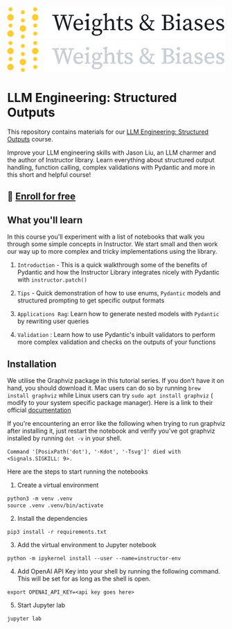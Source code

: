 <p align="center">
  <img src="https://raw.githubusercontent.com/wandb/wandb/508982e50e82c54cbf0dd464a9959fee0e1740ad/.github/wb-logo-lightbg.png#gh-light-mode-only" width="600" alt="Weights & Biases"/>
  <img src="https://raw.githubusercontent.com/wandb/wandb/508982e50e82c54cbf0dd464a9959fee0e1740ad/.github/wb-logo-darkbg.png#gh-dark-mode-only" width="600" alt="Weights & Biases"/>
</p>

# LLM Engineering: Structured Outputs

This repository contains materials for our [LLM Engineering: Structured Outputs](https://www.wandb.courses/courses/steering-language-models) course. 

Improve your LLM engineering skills with Jason Liu, an LLM charmer and the author of Instructor library. Learn everything about structured output handling, function calling, complex validations with Pydantic and more in this short and helpful course!

## 🚀 [Enroll for free](https://www.wandb.courses/courses/steering-language-models)

## What you'll learn

In this course you'll experiment with a list of notebooks that walk you through some simple concepts in Instructor. We start small and then work our way up to more complex and tricky implementations using the library.

1. `Introduction` - This is a quick walkthrough some of the benefits of Pydantic and how the Instructor Library integrates nicely with Pydantic with `instructor.patch()`

2. `Tips` - Quick demonstration of how to use enums, `Pydantic` models and structured prompting to get specific output formats

3. `Applications Rag`: Learn how to generate nested models with `Pydantic` by rewriting user queries

4. `Validation` : Learn how to use Pydantic's inbuilt validators to perform more complex validation and checks on the outputs of your functions

## Installation

We utilise the Graphviz package in this tutorial series. If you don't have it on hand, you should download it. Mac users can do so by running `brew install graphviz` while Linux users can try `sudo apt install graphviz` ( modify to your system specific package manager). Here is a link to their official [documentation](https://graphviz.org/download/)

If you're encountering an error like the following when trying to run graphviz after installing it, just restart the notebook and verify you've got graphviz installed by running `dot -v` in your shell.

```
Command '[PosixPath('dot'), '-Kdot', '-Tsvg']' died with <Signals.SIGKILL: 9>.
```

Here are the steps to start running the notebooks

1. Create a virtual environment

```
python3 -m venv .venv
source .venv .venv/bin/activate
```

2. Install the dependencies

```
pip3 install -r requirements.txt
```

3. Add the virtual environment to Jupyter notebook

```
python -m ipykernel install --user --name=instructor-env
```

4. Add OpenAI API Key into your shell by running the following command. This will be set for as long as the shell is open.

```
export OPENAI_API_KEY=<api key goes here>
```

5. Start Jupyter lab

```
jupyter lab
```
